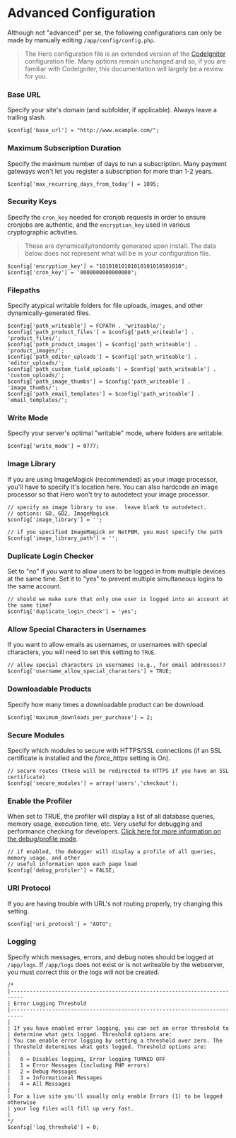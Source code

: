 # Advanced Configuration

Although not "advanced" per se, the following configurations can only be made by manually editing `/app/config/config.php`.

> The Hero configuration file is an extended version of the [CodeIgniter](/docs/developers/codeigniter) configuration file.  Many options remain unchanged and so, if you are familiar with CodeIgniter, this documentation will largely be a review for you.

### Base URL

Specify your site's domain (and subfolder, if applicable).  Always leave a trailing slash.

```
$config['base_url']	= "http://www.example.com/";
```

### Maximum Subscription Duration

Specify the maximum number of days to run a subscription.  Many payment gateways won't let you register a subscription for more than 1-2 years.

```
$config['max_recurring_days_from_today'] = 1095;
```

### Security Keys

Specify the `cron_key` needed for cronjob requests in order to ensure cronjobs are authentic, and the `encryption_key` used in various cryptographic activities.

> These are dynamically/randomly generated upon install.  The data below does not represent what will be in your configuration file.

```
$config['encryption_key'] = "10101010101010101010101010";
$config['cron_key'] = '0000000000000000';
```

### Filepaths

Specify atypical writable folders for file uploads, images, and other dynamically-generated files.

```
$config['path_writeable'] = FCPATH . 'writeable/';
$config['path_product_files'] = $config['path_writeable'] . 'product_files/';
$config['path_product_images'] = $config['path_writeable'] . 'product_images/';
$config['path_editor_uploads'] = $config['path_writeable'] . 'editor_uploads/';
$config['path_custom_field_uploads'] = $config['path_writeable'] . 'custom_uploads/';
$config['path_image_thumbs'] = $config['path_writeable'] . 'image_thumbs/';
$config['path_email_templates'] = $config['path_writeable'] . 'email_templates/';
```

### Write Mode

Specify your server's optimal "writable" mode, where folders are writable.

```
$config['write_mode'] = 0777;
```

### Image Library

If you are using ImageMagick (recommended) as your image processor, you'll have to specify it's location here.  You can also hardcode an image processor so that Hero won't try to autodetect your image processor.

```
// specify an image library to use.  leave blank to autodetect.
// options: GD, GD2, ImageMagick
$config['image_library'] = '';

// if you specified ImageMagick or NetPBM, you must specify the path
$config['image_library_path'] = '';
```

### Duplicate Login Checker

Set to "no" if you want to allow users to be logged in from multiple devices at the same time.  Set it to "yes" to prevent multiple simultaneous logins to the same account.

```
// should we make sure that only one user is logged into an account at the same time?
$config['duplicate_login_check'] = 'yes';
```

### Allow Special Characters in Usernames

If you want to allow emails as usernames, or usernames with special characters, you will need to set this setting to `TRUE`.

```
// allow special characters in usernames (e.g., for email addresses)?
$config['username_allow_special_characters'] = TRUE;
```

### Downloadable Products

Specify how many times a downloadable product can be download.

```
$config['maximum_downloads_per_purchase'] = 2;
```

### Secure Modules

Specify which modules to secure with HTTPS/SSL connections (if an SSL certificate is installed and the *force_https* setting is On).

```
// secure routes (these will be redirected to HTTPS if you have an SSL certificate)
$config['secure_modules'] = array('users','checkout');
```

### Enable the Profiler

When set to TRUE, the profiler will display a list of all database queries, memory usage, execution time, etc.  Very useful for debugging and performance checking for developers.  [Click here for more information on the debug/profile mode](/docs/developers/profiling).

```
// if enabled, the debugger will display a profile of all queries, memory usage, and other
// useful information upon each page load
$config['debug_profiler'] = FALSE;
```

### URI Protocol

If you are having trouble with URL's not routing properly, try changing this setting.

```
$config['uri_protocol']	= "AUTO";
```

### Logging

Specify which messages, errors, and debug notes should be logged at `/app/logs`.  If `/app/logs` does not
exist or is not writeable by the webserver, you must correct this or the logs will not be created.

```
/*
|--------------------------------------------------------------------------
| Error Logging Threshold
|--------------------------------------------------------------------------
|
| If you have enabled error logging, you can set an error threshold to 
| determine what gets logged. Threshold options are:
| You can enable error logging by setting a threshold over zero. The
| threshold determines what gets logged. Threshold options are:
|
|	0 = Disables logging, Error logging TURNED OFF
|	1 = Error Messages (including PHP errors)
|	2 = Debug Messages
|	3 = Informational Messages
|	4 = All Messages
|
| For a live site you'll usually only enable Errors (1) to be logged otherwise
| your log files will fill up very fast.
|
*/
$config['log_threshold'] = 0;
```